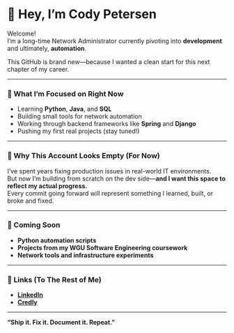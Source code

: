 # 👋 Hey, I’m Cody Petersen

Welcome!  
I’m a long-time Network Administrator currently pivoting into **development** and ultimately, **automation**.

This GitHub is brand new—because I wanted a clean start for this next chapter of my career.

---

### 🧭 What I’m Focused on Right Now

- Learning **Python**, **Java**, and **SQL**
- Building small tools for network automation
- Working through backend frameworks like **Spring** and **Django**
- Pushing my first real projects (stay tuned!)

---

### 🚀 Why This Account Looks Empty (For Now)

I’ve spent years fixing production issues in real-world IT environments.  
But now I’m building from scratch on the dev side—**and I want this space to reflect my actual progress.**  
Every commit going forward will represent something I learned, built, or broke and fixed.

---

### 🧰 Coming Soon

- **Python automation scripts**  
- **Projects from my WGU Software Engineering coursework**  
- **Network tools and infrastructure experiments**

---

### 📇 Links (To The Rest of Me)

- **[LinkedIn](https://www.linkedin.com/in/cody-petersen/)**
- **[Credly](https://www.credly.com/users/cody-petersen)**

---

**“Ship it. Fix it. Document it. Repeat.”**  
